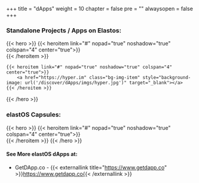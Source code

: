 
+++
title = "dApps"
weight = 10
chapter = false
pre = ""
alwaysopen = false
+++

### Standalone Projects / Apps on Elastos:

{{< hero >}}
    {{< heroitem link="#" nopad="true" noshadow="true" colspan="4" center="true">}}
        <a href="https://mygreenpass.life" class="bg-img-item" style="background-image: url('/discover/dApps/imgs/greenpass.jpg')" target="_blank"></a>  
    {{< /heroitem >}}
    
    {{< heroitem link="#" nopad="true" noshadow="true" colspan="4" center="true">}}
        <a href="https://hyper.im" class="bg-img-item" style="background-image: url('/discover/dApps/imgs/hyper.jpg')" target="_blank"></a>  
    {{< /heroitem >}}
{{< /hero >}}

### elastOS Capsules:

{{< hero >}}
    {{< heroitem link="#" nopad="true" noshadow="true" colspan="4" center="true">}}
        <a href="https://scheme.elastos.org/app?id=tech.tuum.academy" class="bg-img-item" style="background-image: url('/discover/dApps/imgs/academy.jpg')" target="_blank"></a>  
    {{< /heroitem >}}
{{< /hero >}}

#### See More elastOS dApps at:

- GetDApp.co - {{< externallink title="https://www.getdapp.co" >}}https://www.getdapp.co{{< /externallink >}}

